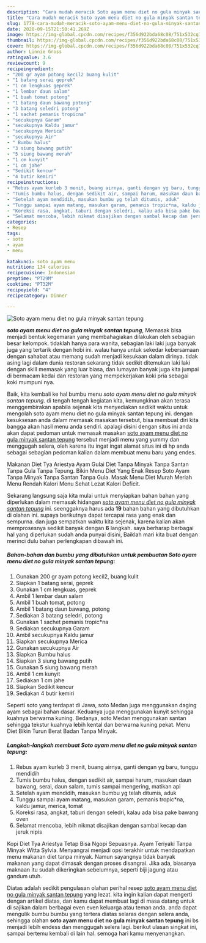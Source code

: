 ```yaml
---
description: "Cara mudah meracik Soto ayam menu diet no gula minyak santan tepung yang mudah"
title: "Cara mudah meracik Soto ayam menu diet no gula minyak santan tepung yang mudah"
slug: 1778-cara-mudah-meracik-soto-ayam-menu-diet-no-gula-minyak-santan-tepung-yang-mudah
date: 2020-09-15T21:50:41.269Z
image: https://img-global.cpcdn.com/recipes/f356d922bda68c08/751x532cq70/soto-ayam-menu-diet-no-gula-minyak-santan-tepung-foto-resep-utama.jpg
thumbnail: https://img-global.cpcdn.com/recipes/f356d922bda68c08/751x532cq70/soto-ayam-menu-diet-no-gula-minyak-santan-tepung-foto-resep-utama.jpg
cover: https://img-global.cpcdn.com/recipes/f356d922bda68c08/751x532cq70/soto-ayam-menu-diet-no-gula-minyak-santan-tepung-foto-resep-utama.jpg
author: Linnie Gross
ratingvalue: 3.6
reviewcount: 9
recipeingredient:
- "200 gr ayam potong kecil2 buang kulit"
- "1 batang serai geprek"
- "1 cm lengkuas geprek"
- "1 lembar daun salam"
- "1 buah tomat potong"
- "1 batang daun bawang potong"
- "3 batang seledri potong"
- "1 sachet pemanis tropicna"
- "secukupnya Garam"
- "secukupnya Kaldu jamur"
- "secukupnya Merica"
- "secukupnya Air"
- " Bumbu halus"
- "3 siung bawang putih"
- "5 siung bawang merah"
- "1 cm kunyit"
- "1 cm jahe"
- "Sedikit kencur"
- "4 butir kemiri"
recipeinstructions:
- "Rebus ayam kurleb 3 menit, buang airnya, ganti dengan yg baru, tunggu mendidih"
- "Tumis bumbu halus, dengan sedikit air, sampai harum, masukan daun bawang, serai, daun salam, tumis sampai mengering, matikan api"
- "Setelah ayam mendidih, masukan bumbu yg telah ditumis, aduk"
- "Tunggu sampai ayam matang, masukan garam, pemanis tropic*na, kaldu jamur, merica, tomat"
- "Koreksi rasa, angkat, taburi dengan seledri, kalau ada bisa pake bawang oven"
- "Selamat mencoba, lebih nikmat disajikan dengan sambal kecap dan jeruk nipis"
categories:
- Resep
tags:
- soto
- ayam
- menu

katakunci: soto ayam menu 
nutrition: 134 calories
recipecuisine: Indonesian
preptime: "PT29M"
cooktime: "PT32M"
recipeyield: "4"
recipecategory: Dinner

---
```



![Soto ayam menu diet no gula minyak santan tepung](https://img-global.cpcdn.com/recipes/f356d922bda68c08/751x532cq70/soto-ayam-menu-diet-no-gula-minyak-santan-tepung-foto-resep-utama.jpg)

<b><i>soto ayam menu diet no gula minyak santan tepung</i></b>, Memasak bisa menjadi bentuk kegemaran yang membahagiakan dilakukan oleh sebagian besar kelompok. tidaklah hanya para wanita, sebagian laki laki juga banyak juga yang tertarik dengan hobi ini. walau hanya untuk sekedar kebersamaan dengan sahabat atau memang sudah menjadi kesukaan dalam dirinya. tidak asing lagi dalam dunia restoran sekarang tidak sedikit ditemukan laki laki dengan skill memasak yang luar biasa, dan lumayan banyak juga kita jumpai di bermacam kedai dan restoran yang mempekerjakan koki pria sebagai koki mumpuni nya.

Baik, kita kembali ke hal bumbu menu <i>soto ayam menu diet no gula minyak santan tepung</i>. di tengah tengah kegiatan kita, kemungkinan akan terasa menggembirakan apabila sejenak kita menyediakan sedikit waktu untuk mengolah soto ayam menu diet no gula minyak santan tepung ini. dengan kesuksesan anda dalam memasak masakan tersebut, bisa membuat diri kita bangga akan hasil menu anda sendiri. apalagi disini dengan situs ini anda akan dapat pedoman untuk memasak masakan <u>soto ayam menu diet no gula minyak santan tepung</u> tersebut menjadi menu yang yummy dan menggugah selera, oleh karena itu ingat ingat alamat situs ini di hp anda sebagai sebagian pedoman kalian dalam membuat menu baru yang endes.

Makanan Diet Tya Ariestya Ayam Gulai Diet Tanpa Minyak Tanpa Santan Tanpa Gula Tanpa Tepung. Bikin Menu Diet Yang Enak Resep Soto Ayam Tanpa Minyak Tanpa Santan Tanpa Gula. Masak Menu Diet Murah Meriah Menu Rendah Kalori Menu Sehat Lezat Kalori Deficit.


Sekarang langsung saja kita mulai untuk menyiapkan bahan bahan yang diperlukan dalam memasak hidangan <u><i>soto ayam menu diet no gula minyak santan tepung</i></u> ini. seenggaknya harus ada <b>19</b> bahan bahan yang dibutuhkan di olahan ini. supaya berikutnya dapat tercapai rasa yang enak dan sempurna. dan juga sempatkan waktu kita sejenak, karena kalian akan memprosesnya sedikit banyak dengan <b>6</b> langkah. saya berharap berbagai hal yang diperlukan sudah anda punyai disini, Baiklah mari kita buat dengan merinci dulu bahan perlengkapan dibawah ini.

<!--inarticleads1-->

##### Bahan-bahan dan bumbu yang dibutuhkan untuk pembuatan Soto ayam menu diet no gula minyak santan tepung:

1. Gunakan 200 gr ayam potong kecil2, buang kulit
1. Siapkan 1 batang serai, geprek
1. Gunakan 1 cm lengkuas, geprek
1. Ambil 1 lembar daun salam
1. Ambil 1 buah tomat, potong
1. Ambil 1 batang daun bawang, potong
1. Sediakan 3 batang seledri, potong
1. Gunakan 1 sachet pemanis tropic*na
1. Sediakan secukupnya Garam
1. Ambil secukupnya Kaldu jamur
1. Siapkan secukupnya Merica
1. Gunakan secukupnya Air
1. Siapkan  Bumbu halus
1. Siapkan 3 siung bawang putih
1. Gunakan 5 siung bawang merah
1. Ambil 1 cm kunyit
1. Sediakan 1 cm jahe
1. Siapkan Sedikit kencur
1. Sediakan 4 butir kemiri


Seperti soto yang terdapat di Jawa, soto Medan juga menggunakan daging ayam sebagai bahan dasar. Keduanya juga menggunakan kunyit sehingga kuahnya berwarna kuning. Bedanya, soto Medan menggunakan santan sehingga tekstur kuahnya lebih kental dan berwarna kuning pekat. Menu Diet Bikin Turun Berat Badan Tanpa Minyak. 

<!--inarticleads2-->

##### Langkah-langkah membuat Soto ayam menu diet no gula minyak santan tepung:

1. Rebus ayam kurleb 3 menit, buang airnya, ganti dengan yg baru, tunggu mendidih
1. Tumis bumbu halus, dengan sedikit air, sampai harum, masukan daun bawang, serai, daun salam, tumis sampai mengering, matikan api
1. Setelah ayam mendidih, masukan bumbu yg telah ditumis, aduk
1. Tunggu sampai ayam matang, masukan garam, pemanis tropic*na, kaldu jamur, merica, tomat
1. Koreksi rasa, angkat, taburi dengan seledri, kalau ada bisa pake bawang oven
1. Selamat mencoba, lebih nikmat disajikan dengan sambal kecap dan jeruk nipis


Kopi Diet Tya Ariestya Tetap Bisa Ngopi Sepuasnya. Ayam Teriyaki Tanpa Minyak Witta Sylvia. Menyangrai menjadi opsi terakhir untuk mendapatkan menu makanan diet tanpa minyak. Namun sayangnya tidak banyak makanan yang dapat dimasak dengan proses disangrai. Jika ada, biasanya maknaan itu sudah dikeringkan sebelumnya, seperti biji jagung atau gandum utuh. 

Diatas adalah sedikit pengulasan olahan perihal resep <u>soto ayam menu diet no gula minyak santan tepung</u> yang lezat. kita ingin kalian dapat mengerti dengan artikel diatas, dan kamu dapat membuat lagi di masa datang untuk di sajikan dalam berbagai even even keluarga atau teman anda. anda dapat mengulik bumbu bumbu yang tertera diatas selaras dengan selera anda, sehingga olahan <b>soto ayam menu diet no gula minyak santan tepung</b> ini bs menjadi lebih endess dan menggugah selera lagi. berikut ulasan singkat ini, sampai bertemu kembali di lain hal. semoga hari kamu menyenangkan.

